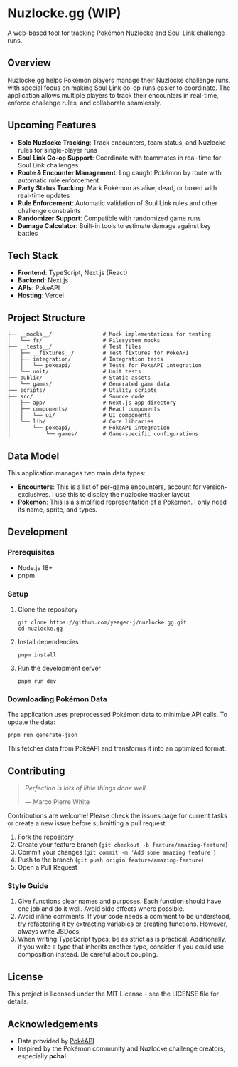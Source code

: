 # Nuzlocke.gg (WIP)

A web-based tool for tracking Pokémon Nuzlocke and Soul Link challenge runs.

## Overview

Nuzlocke.gg helps Pokémon players manage their Nuzlocke challenge runs, with special focus on making Soul Link co-op runs easier to coordinate. The application allows multiple players to track their encounters in real-time, enforce challenge rules, and collaborate seamlessly.

## Upcoming Features

- **Solo Nuzlocke Tracking**: Track encounters, team status, and Nuzlocke rules for single-player runs
- **Soul Link Co-op Support**: Coordinate with teammates in real-time for Soul Link challenges
- **Route & Encounter Management**: Log caught Pokémon by route with automatic rule enforcement
- **Party Status Tracking**: Mark Pokémon as alive, dead, or boxed with real-time updates
- **Rule Enforcement**: Automatic validation of Soul Link rules and other challenge constraints
- **Randomizer Support**: Compatible with randomized game runs
- **Damage Calculator**: Built-in tools to estimate damage against key battles

## Tech Stack

- **Frontend**: TypeScript, Next.js (React)
- **Backend**: Next.js
- **APIs**: PokeAPI
- **Hosting**: Vercel

## Project Structure

```
├── __mocks__/                # Mock implementations for testing
│   └── fs/                   # Filesystem mocks
├── __tests__/                # Test files
│   ├── __fixtures__/         # Test fixtures for PokeAPI
│   ├── integration/          # Integration tests
│   │   └── pokeapi/          # Tests for PokeAPI integration
│   └── unit/                 # Unit tests
├── public/                   # Static assets
│   └── games/                # Generated game data
├── scripts/                  # Utility scripts
├── src/                      # Source code
│   ├── app/                  # Next.js app directory
│   ├── components/           # React components
│   │   └── ui/               # UI components
│   └── lib/                  # Core libraries
│       └── pokeapi/          # PokeAPI integration
│           └── games/        # Game-specific configurations
```
## Data Model

This application manages two main data types:

- **Encounters**: This is a list of per-game encounters, account for version-exclusives. I use this to display the nuzlocke tracker layout
- **Pokemon**: This is a simplified representation of a Pokemon. I only need its name, sprite, and types.

## Development

### Prerequisites

- Node.js 18+
- pnpm

### Setup

1. Clone the repository
   ```
   git clone https://github.com/yeager-j/nuzlocke.gg.git
   cd nuzlocke.gg
   ```

2. Install dependencies
   ```
   pnpm install
   ```
3. Run the development server
   ```
   pnpm run dev
   ```

### Downloading Pokémon Data

The application uses preprocessed Pokémon data to minimize API calls. To update the data:

```
pnpm run generate-json
```

This fetches data from PokéAPI and transforms it into an optimized format.

## Contributing

> *Perfection is lots of little things done well*
> 
> — Marco Pierre White

Contributions are welcome! Please check the issues page for current tasks or create a new issue before submitting a pull request.

1. Fork the repository
2. Create your feature branch (`git checkout -b feature/amazing-feature`)
3. Commit your changes (`git commit -m 'Add some amazing feature'`)
4. Push to the branch (`git push origin feature/amazing-feature`)
5. Open a Pull Request

### Style Guide

1. Give functions clear names and purposes. Each function should have one job and do it well. Avoid side effects where possible.
2. Avoid inline comments. If your code needs a comment to be understood, try refactoring it by extracting variables or creating functions. However, always write JSDocs.
3. When writing TypeScript types, be as strict as is practical. Additionally, if you write a type that inherits another type, consider if you could use composition instead. Be careful about coupling.

## License

This project is licensed under the MIT License - see the LICENSE file for details.

## Acknowledgements

- Data provided by [PokéAPI](https://pokeapi.co/)
- Inspired by the Pokémon community and Nuzlocke challenge creators, especially **pchal**.